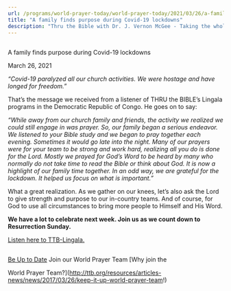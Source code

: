 ```yaml
---
url: /programs/world-prayer-today/world-prayer-today/2021/03/26/a-family-finds-purpose-during-covid-19-lockdowns
title: "A family finds purpose during Covid-19 lockdowns"
description: "Thru the Bible with Dr. J. Vernon McGee - Taking the whole Word to the whole world"
---
```







## 
 A family finds purpose during Covid-19 lockdowns


March 26, 2021




*“Covid-19 paralyzed all our church activities. We were hostage and have longed for freedom.”*

That’s the message we received from a listener of THRU the BIBLE’s Lingala programs in the Democratic Republic of Congo. He goes on to say:

*“While away from our church family and friends, the activity we realized we could still engage in was prayer. So, our family began a serious endeavor. We listened to your Bible study and we began to pray together each evening. Sometimes it would go late into the night. Many of our prayers were for your team to be strong and work hard, realizing all you do is done for the Lord.* *Mostly we prayed for God’s Word to be heard by many who normally do not take time to read the Bible or think about God. It is now a highlight of our family time together. In an odd way, we are grateful for the lockdown. It helped us focus on what is important.”*

What a great realization. As we gather on our knees, let’s also ask the Lord to give strength and purpose to our in-country teams. And of course, for God to use all circumstances to bring more people to Himself and His Word. 

**We have a lot to celebrate next week. Join us as we count down to Resurrection Sunday.**

[Listen here to TTB-Lingala.](https://ttb.twr.org/home/day,0520/language,LIN)







## 




[Be Up to Date](http://feeds.feedburner.com/WorldPrayerToday "World Prayer Today RSS Feed")
Join our World Prayer Team
[Why join the  

World Prayer Team?](http://ttb.org/resources/articles-news/news/2017/03/26/keep-it-up-world-prayer-team!)




